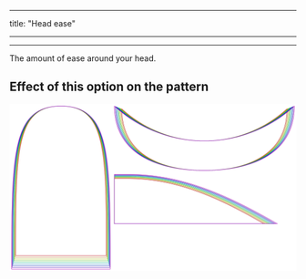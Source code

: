 ***

title: "Head ease"

***

***

The amount of ease around your head.

## Effect of this option on the pattern

![This image shows the effect of this option by superimposing several variants that have a different value for this option](holmes_headease_sample.svg "Effect of this option on the pattern")
